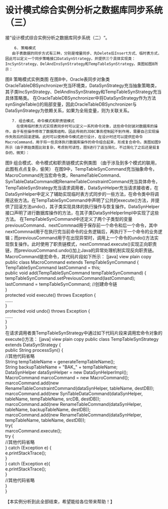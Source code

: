 # 设计模式综合实例分析之数据库同步系统（三）

 接“设计模式综合实例分析之数据库同步系统（二）“。
 
        6. 策略模式
       由于表数据的同步方式有三种，分别是增量同步、先Delete后Insert方式、临时表方式，因此可以定义一个同步策略接口DataSynStrategy，并提供三个具体实现类：IncSynStrategy、DelAndInsSynStrategy和TempTableSynStrategy。类图如图8所示：

图8 策略模式实例类图
       在图8中，Oracle表同步对象类OracleTableDBSynchronizer充当环境类，DataSynStrategy充当抽象策略类，其子类IncSynStrategy、DelAndInsSynStrategy和TempTableSynStrategy充当具体策略类。
       在OracleTableDBSynchronizer中将DataSynStrategy作为方法synSingleTable()的局部变量，因此OracleTableDBSynchronizer与DataSynStrategy为依赖关系，如果为全局变量，则为关联关系。
 
       7. 组合模式、命令模式和职责链模式
         在使用临时表方式实现表同步时可以定义一系列命令对象，这些命令封装对数据库的操作，由于有些操作修改了数据库结构，因此传统的JDBC事务控制起不到作用，需要自己实现操作失败后的回滚逻辑。此时可以使用命令模式进行设计，在设计时还可以提供宏命令MacroCommand，用于将一些具体执行数据库操作的命令组合起来，形成复合命令。类图如图9所示（由于原始类图比较复杂，考虑到可读性，图9进行了适当简化，不过简化了之后还是挺复杂的，微笑）：

图9 组合模式、命令模式和职责链模式实例类图
（由于涉及到多个模式的联用，此图有点点复杂，偷笑）
       在图9中，TempTableSynCommand充当抽象命令，MacroCommand充当宏命令类，RenameTableCommand、SynTableDataCommand和RenameTableConstraintCommand充当具体命令，TempTableSynStrategy充当请求调用者，DataSynHelper充当请求接收者，在DataSynHelper中定义了辅助实现临时表方式同步的一些方法，在命令类中将调用这些方法。在TempTableSynCommand中声明了公共的execute()方法，并提供了回滚方法undo()，其子类实现具体的执行操作与恢复操作。DataSynHelper接口声明了进行数据库操作的方法，在其子类DataSynHelperImpl中实现了这些方法。
       在TempTableSynCommand中还定义了两个子类型的变量previousCommand、nextCommnad用于保存前一个命令和后一个命令，其中nextCommnad用于在执行完当前命令的业务逻辑后，再执行下一个命令的业务逻辑；而previousCommand用于在出现异常时，调用上一个命令的undo()方法实现恢复操作。此时使用了职责链模式，nextCommnad.execute()实现正向职责链，而previousCommand.undo()加上Java的异常处理机制实现反向职责链。
       MacroCommand是宏命令，其代码片段如下所示：
[java] view plain copy
public class MacroCommand extends TempTableSynCommand {  
    TempTableSynCommand lastCommand = this;  
    public void add(TempTableSynCommand tempTableSynCommand) {  
        tempTableSynCommand.setPreviousCommand(lastCommand);  
        lastCommand = tempTableSynCommand;      //创建命令链  
    }  
    protected void execute() throws Exception {  
……  
}  
protected void undo() throws Exception {  
……  
}  
}  
       在请求调用者类TempTableSynStrategy中通过如下代码片段来调用宏命令对象的execute()方法：
[java] view plain copy
public class TempTableSynStrategy extends DataSynStrategy {  
    public String processSyn() {  
        //其他代码省略      
        String tempTableName = generateTempTableName();  
        String backupTableName =  "BAK_" + tempTableName;  
        DataSynHelper dataSynHelper = new DataSynHelperImpl();  
        MacroCommand marcoCommand = new MacroCommand();  
        marcoCommand.add(new RenameTableConstraintCommand(dataSynHelper, tableName, destDB));  
        marcoCommand.add(new SynTableDataCommand(dataSynHelper, tableName, tempTableName, srcDB, destDB));  
        marcoCommand.add(new RenameTableCommand(dataSynHelper, tableName, backupTableName, destDB));  
        marcoCommand.add(new RenameTableCommand(dataSynHelper, tempTableName, tableName, destDB));  
        try{  
            marcoCommand.execute();           
            try {  
                //其他代码省略      
            } catch (Exception e) {  
                e.printStackTrace();  
            }  
        } catch (Exception e){  
            e.printStackTrace();  
        }  
//其他代码省略  
    }  
}  
 
【本实例分析到此全部结束，希望能给各位带来帮助！】